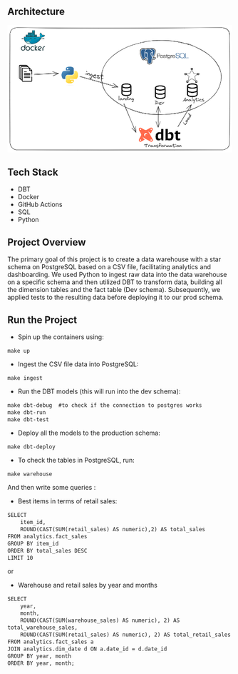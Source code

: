 ## Architecture 
![architecture.png](assets/architecture.png)

## Tech Stack 
* DBT 
* Docker
* GitHub Actions 
* SQL
* Python 

## Project Overview 
The primary goal of this project is to create a data warehouse with a star schema on PostgreSQL based on a CSV file, facilitating analytics and dashboarding. We used Python to ingest raw data into the data warehouse on a specific schema and then utilized DBT to transform data, building all the dimension tables and the fact table (Dev schema). Subsequently, we applied tests to the resulting data before deploying it to our prod schema.

## Run the Project 
* Spin up the containers using:

```
make up
```
 
* Ingest the CSV file data into PostgreSQL:

```
make ingest
```

* Run the DBT models (this will run into the dev schema):

```
make dbt-debug  #to check if the connection to postgres works
make dbt-run
make dbt-test
```

* Deploy all the models to the production schema:

```
make dbt-deploy
```

* To check the tables in PostgreSQL, run:

```
make warehouse
```

And then write some queries : 
* Best items in terms of retail sales:

```
SELECT 
    item_id, 
    ROUND(CAST(SUM(retail_sales) AS numeric),2) AS total_sales
FROM analytics.fact_sales
GROUP BY item_id
ORDER BY total_sales DESC 
LIMIT 10
```

or 

* Warehouse and retail sales by year and months 

```
SELECT 
    year,
    month,
    ROUND(CAST(SUM(warehouse_sales) AS numeric), 2) AS total_warehouse_sales,
    ROUND(CAST(SUM(retail_sales) AS numeric), 2) AS total_retail_sales
FROM analytics.fact_sales a
JOIN analytics.dim_date d ON a.date_id = d.date_id
GROUP BY year, month
ORDER BY year, month;
```









